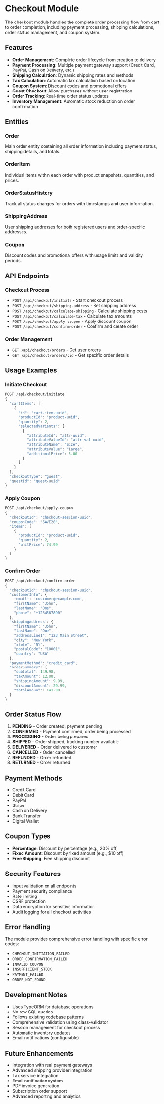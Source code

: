 # Checkout Module

The checkout module handles the complete order processing flow from cart to order completion, including payment processing, shipping calculations, order status management, and coupon system.

## Features

- **Order Management**: Complete order lifecycle from creation to delivery
- **Payment Processing**: Multiple payment gateway support (Credit Card, PayPal, Cash on Delivery, etc.)
- **Shipping Calculation**: Dynamic shipping rates and methods
- **Tax Calculation**: Automatic tax calculation based on location
- **Coupon System**: Discount codes and promotional offers
- **Guest Checkout**: Allow purchases without user registration
- **Order Tracking**: Real-time order status updates
- **Inventory Management**: Automatic stock reduction on order confirmation

## Entities

### Order
Main order entity containing all order information including payment status, shipping details, and totals.

### OrderItem
Individual items within each order with product snapshots, quantities, and prices.

### OrderStatusHistory
Track all status changes for orders with timestamps and user information.

### ShippingAddress
User shipping addresses for both registered users and order-specific addresses.

### Coupon
Discount codes and promotional offers with usage limits and validity periods.

## API Endpoints

### Checkout Process
- `POST /api/checkout/initiate` - Start checkout process
- `POST /api/checkout/shipping-address` - Set shipping address
- `POST /api/checkout/calculate-shipping` - Calculate shipping costs
- `POST /api/checkout/calculate-tax` - Calculate tax amounts
- `POST /api/checkout/apply-coupon` - Apply discount coupon
- `POST /api/checkout/confirm-order` - Confirm and create order

### Order Management
- `GET /api/checkout/orders` - Get user orders
- `GET /api/checkout/orders/:id` - Get specific order details

## Usage Examples

### Initiate Checkout
```javascript
POST /api/checkout/initiate
{
  "cartItems": [
    {
      "id": "cart-item-uuid",
      "productId": "product-uuid",
      "quantity": 2,
      "selectedVariants": [
        {
          "attributeId": "attr-uuid",
          "attributeValueId": "attr-val-uuid",
          "attributeName": "Size",
          "attributeValue": "Large",
          "additionalPrice": 5.00
        }
      ]
    }
  ],
  "checkoutType": "guest",
  "guestId": "guest-uuid"
}
```

### Apply Coupon
```javascript
POST /api/checkout/apply-coupon
{
  "checkoutId": "checkout-session-uuid",
  "couponCode": "SAVE20",
  "items": [
    {
      "productId": "product-uuid",
      "quantity": 2,
      "unitPrice": 74.99
    }
  ]
}
```

### Confirm Order
```javascript
POST /api/checkout/confirm-order
{
  "checkoutId": "checkout-session-uuid",
  "customerInfo": {
    "email": "customer@example.com",
    "firstName": "John",
    "lastName": "Doe",
    "phone": "+1234567890"
  },
  "shippingAddress": {
    "firstName": "John",
    "lastName": "Doe",
    "addressLine1": "123 Main Street",
    "city": "New York",
    "state": "NY",
    "postalCode": "10001",
    "country": "USA"
  },
  "paymentMethod": "credit_card",
  "orderSummary": {
    "subtotal": 149.98,
    "taxAmount": 12.00,
    "shippingAmount": 9.99,
    "discountAmount": 29.99,
    "totalAmount": 141.98
  }
}
```

## Order Status Flow

1. **PENDING** - Order created, payment pending
2. **CONFIRMED** - Payment confirmed, order being processed
3. **PROCESSING** - Order being prepared
4. **SHIPPED** - Order shipped, tracking number available
5. **DELIVERED** - Order delivered to customer
6. **CANCELLED** - Order cancelled
7. **REFUNDED** - Order refunded
8. **RETURNED** - Order returned

## Payment Methods

- Credit Card
- Debit Card
- PayPal
- Stripe
- Cash on Delivery
- Bank Transfer
- Digital Wallet

## Coupon Types

- **Percentage**: Discount by percentage (e.g., 20% off)
- **Fixed Amount**: Discount by fixed amount (e.g., $10 off)
- **Free Shipping**: Free shipping discount

## Security Features

- Input validation on all endpoints
- Payment security compliance
- Rate limiting
- CSRF protection
- Data encryption for sensitive information
- Audit logging for all checkout activities

## Error Handling

The module provides comprehensive error handling with specific error codes:

- `CHECKOUT_INITIATION_FAILED`
- `ORDER_CONFIRMATION_FAILED`
- `INVALID_COUPON`
- `INSUFFICIENT_STOCK`
- `PAYMENT_FAILED`
- `ORDER_NOT_FOUND`

## Development Notes

- Uses TypeORM for database operations
- No raw SQL queries
- Follows existing codebase patterns
- Comprehensive validation using class-validator
- Session management for checkout process
- Automatic inventory updates
- Email notifications (configurable)

## Future Enhancements

- Integration with real payment gateways
- Advanced shipping provider integration
- Tax service integration
- Email notification system
- PDF invoice generation
- Subscription order support
- Advanced reporting and analytics 